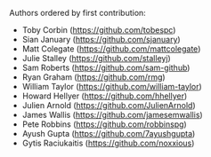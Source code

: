 Authors ordered by first contribution:

 - Toby Corbin (https://github.com/tobespc)  
 - Sian January (https://github.com/sjanuary)
 - Matt Colegate (https://github.com/mattcolegate)
 - Julie Stalley (https://github.com/stalleyj)
 - Sam Roberts (https://github.com/sam-github)
 - Ryan Graham (https://github.com/rmg)
 - William Taylor (https://github.com/william-taylor)
 - Howard Hellyer (https://github.com/hhellyer)
 - Julien Arnold (https://github.com/JulienArnold)
 - James Wallis (https://github.com/jamesemwallis)
 - Pete Robbins (https://github.com/robbinspg)
 - Ayush Gupta (https://github.com/7ayushgupta)
 - Gytis Raciukaitis (https://github.com/noxxious)